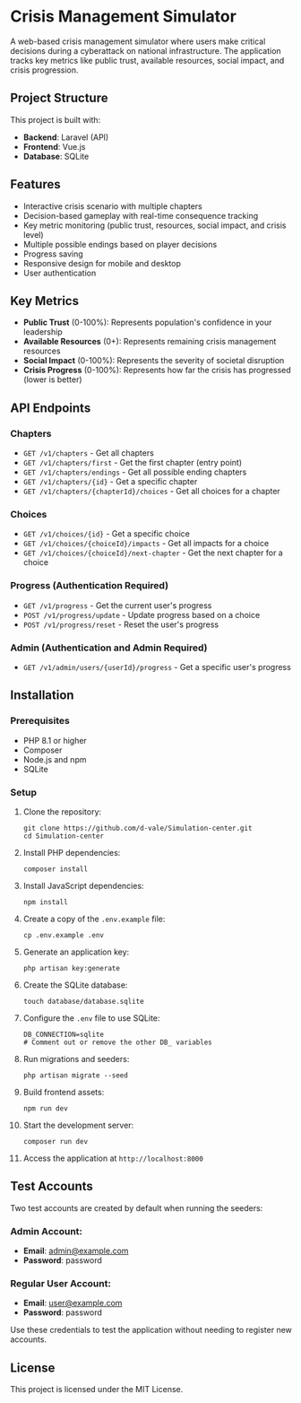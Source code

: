 # Crisis Management Simulator

A web-based crisis management simulator where users make critical decisions during a cyberattack on national infrastructure. The application tracks key metrics like public trust, available resources, social impact, and crisis progression.

## Project Structure

This project is built with:

-   **Backend**: Laravel (API)
-   **Frontend**: Vue.js
-   **Database**: SQLite

## Features

-   Interactive crisis scenario with multiple chapters
-   Decision-based gameplay with real-time consequence tracking
-   Key metric monitoring (public trust, resources, social impact, and crisis level)
-   Multiple possible endings based on player decisions
-   Progress saving
-   Responsive design for mobile and desktop
-   User authentication

## Key Metrics

-   **Public Trust** (0-100%): Represents population's confidence in your leadership
-   **Available Resources** (0+): Represents remaining crisis management resources
-   **Social Impact** (0-100%): Represents the severity of societal disruption
-   **Crisis Progress** (0-100%): Represents how far the crisis has progressed (lower is better)

## API Endpoints

### Chapters

-   `GET /v1/chapters` - Get all chapters
-   `GET /v1/chapters/first` - Get the first chapter (entry point)
-   `GET /v1/chapters/endings` - Get all possible ending chapters
-   `GET /v1/chapters/{id}` - Get a specific chapter
-   `GET /v1/chapters/{chapterId}/choices` - Get all choices for a chapter

### Choices

-   `GET /v1/choices/{id}` - Get a specific choice
-   `GET /v1/choices/{choiceId}/impacts` - Get all impacts for a choice
-   `GET /v1/choices/{choiceId}/next-chapter` - Get the next chapter for a choice

### Progress (Authentication Required)

-   `GET /v1/progress` - Get the current user's progress
-   `POST /v1/progress/update` - Update progress based on a choice
-   `POST /v1/progress/reset` - Reset the user's progress

### Admin (Authentication and Admin Required)

-   `GET /v1/admin/users/{userId}/progress` - Get a specific user's progress

## Installation

### Prerequisites

-   PHP 8.1 or higher
-   Composer
-   Node.js and npm
-   SQLite

### Setup

1. Clone the repository:

    ```
    git clone https://github.com/d-vale/Simulation-center.git
    cd Simulation-center
    ```

2. Install PHP dependencies:

    ```
    composer install
    ```

3. Install JavaScript dependencies:

    ```
    npm install
    ```

4. Create a copy of the `.env.example` file:

    ```
    cp .env.example .env
    ```

5. Generate an application key:

    ```
    php artisan key:generate
    ```

6. Create the SQLite database:

    ```
    touch database/database.sqlite
    ```

7. Configure the `.env` file to use SQLite:

    ```
    DB_CONNECTION=sqlite
    # Comment out or remove the other DB_ variables
    ```

8. Run migrations and seeders:

    ```
    php artisan migrate --seed
    ```

9. Build frontend assets:

    ```
    npm run dev
    ```

10. Start the development server:

    ```
    composer run dev
    ```

11. Access the application at `http://localhost:8000`

## Test Accounts

Two test accounts are created by default when running the seeders:

### Admin Account:
- **Email**: admin@example.com
- **Password**: password

### Regular User Account:
- **Email**: user@example.com
- **Password**: password

Use these credentials to test the application without needing to register new accounts.

## License

This project is licensed under the MIT License.
